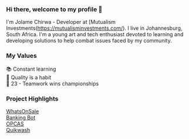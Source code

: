 ### Hi there, welcome to my profile 👋

I'm Jolame Chirwa - Developer at [Mutualism Investments(https://mutualisminvestments.com/). I live in Johannesburg, South Africa. I'm a young art and tech enthusiast devoted to learning and developing solutions to help combat issues faced by my community.

### My Values
📚 Constant learning<br/>
💯 Quality is a habit<br/>
🏀 23 - Teamwork wins championships<br/>

### Project Highlights
[WhatsOnSale](http://whatsonsalesa.co.za/)<br/>
[Banking Bot](https://www.linkedin.com/posts/bdo-south-africa_our-hackathon-was-a-great-success-and-we-activity-6665518344583561216-PNjZ)<br/>
[OPCAS](https://www.homepower.co.za/)<br/>
[Quikwash](https://play.google.com/store/apps/details?id=quikwash.quikwash)<br/>

